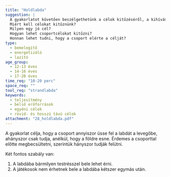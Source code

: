```yaml
---
title: "Holdlabda"
suggestion: | 
  A gyakorlatot követően beszélgethetünk a célok kitűzéséről, a kihívás fokáról. Ha túl könnyű az elérendő cél, nem vagyunk igazán motiválva a végrehajtásban. Ha túl nehéz a kitűzött cél elérése, akkor viszont frusztráltak leszünk.
  Miért kell célokat kitűznünk?
  Milyen egy jó cél?
  Hogyan lehet csoportcélokat kitűzni?
  Honnan lehet tudni, hogy a csoport elérte a célját?
type:
  - bemelegítő
  - energetizáló
  - lazító
age_group:
  - 12-13 éves
  - 14-16 éves
  - 17-20 éves
time_req: "10-20 perc"
space_req: ""
tool_req: "strandlabda"
keywords: 
  - teljesítmény
  - belső erőforrások
  - egyéni célok
  - rövid- és hosszú távú célok
attachment: "28_holdlabda.pdf"
---
```


A gyakorlat célja, hogy a csoport annyiszor üsse fel a labdát a levegőbe, ahányszor csak tudja, anélkül, hogy a földre esne. Érdemes a csoporttal előtte megbecsültetni, szerintük hányszor tudják felütni.

Két fontos szabály van:

1. A labdába bármilyen testrésszel bele lehet érni.
2. A játékosok nem érhetnek bele a labdába kétszer egymás után.
  
  
